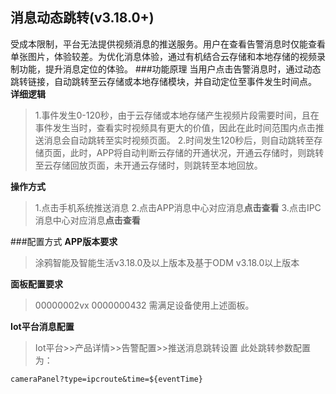 ## 消息动态跳转(v3.18.0+)
受成本限制，平台无法提供视频消息的推送服务。用户在查看告警消息时仅能查看单张图片，体验较差。为优化消息体验，通过有机结合云存储和本地存储的视频录制功能，提升消息定位的体验。
###功能原理
当用户点击告警消息时，通过动态跳转链接，自动跳转至云存储或本地存储模块，并自动定位至事件发生时间点。
 **详细逻辑**
 >1.事件发生0-120秒，由于云存储或本地存储产生视频片段需要时间，且在事件发生当时，查看实时视频具有更大的价值，因此在此时间范围内点击推送消息会自动跳转至实时视频页面。
 >2.时间发生120秒后，则自动跳转至存储页面，此时，APP将自动判断云存储的开通状况，开通云存储时，则跳转至云存储回放页面，未开通云存储时，则跳转至本地回放。

**操作方式**
>1.点击手机系统推送消息
>2.点击APP消息中心对应消息**点击查看**
>3.点击IPC消息中心对应消息**点击查看**

###配置方式
**APP版本要求** 
>涂鸦智能及智能生活v3.18.0及以上版本及基于ODM v3.18.0以上版本

**面板配置要求**
>00000002vx
>0000000432
>需满足设备使用上述面板。

**Iot平台消息配置**
>Iot平台>>产品详情>>告警配置>>推送消息跳转设置
>此处跳转参数配置为：

```cameraPanel?type=ipcroute&time=${eventTime}```

